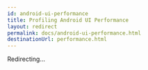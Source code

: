 ```yaml
---		
id: android-ui-performance		
title: Profiling Android UI Performance		
layout: redirect		
permalink: docs/android-ui-performance.html		
destinationUrl: performance.html		
---
```

Redirecting...